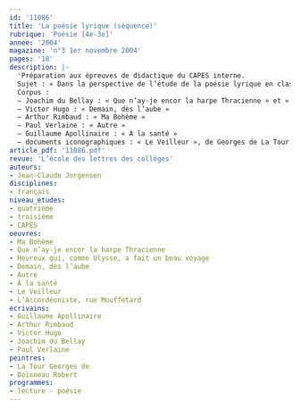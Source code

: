 ```yaml
---
id: '11086'
title: 'La poésie lyrique (séquence)'
rubrique: 'Poésie [4e-3e]'
annee: '2004'
magazine: 'n°3 1er novembre 2004'
pages: '18'
description: |-
  'Préparation aux épreuves de didactique du CAPES interne.
  Sujet : « Dans la perspective de l’étude de la poésie lyrique en classe de troisième, vous entreprendrez l’étude du corpus suivant. Vous en proposerez une exploitation didactique sous la forme d’un projet de séquence incluant une séance d’étude de la langue. »
  Corpus :
  – Joachim du Bellay : « Que n’ay-je encor la harpe Thracienne » et « Heureux qui, comme Ulysse, a fait un beau voyage »
  – Victor Hugo : « Demain, dès l’aube »
  – Arthur Rimbaud : « Ma Bohème »
  – Paul Verlaine : « Autre »
  – Guillaume Apollinaire : « À la santé »
  – documents iconographiques : « Le Veilleur », de Georges de La Tour et « L’Accordéoniste, rue Mouffetard », de Robert Doisneau'
article_pdf: '11086.pdf'
revue: 'L’école des lettres des collèges'
auteurs:
- Jean-Claude Jorgensen
disciplines:
- français
niveau_etudes:
- quatrième
- troisième
- CAPES
oeuvres:
- Ma Bohème
- Que n’ay-je encor la harpe Thracienne
- Heureux qui, comme Ulysse, a fait un beau voyage
- Demain, dès l’aube
- Autre
- À la santé 
- Le Veilleur
- L’Accordéoniste, rue Mouffetard
ecrivains:
- Guillaume Apollinaire
- Arthur Rimbaud
- Victor Hugo
- Joachim du Bellay
- Paul Verlaine
peintres:
- La Tour Georges de
- Doisneau Robert
programmes:
- lecture - poésie
---
```

